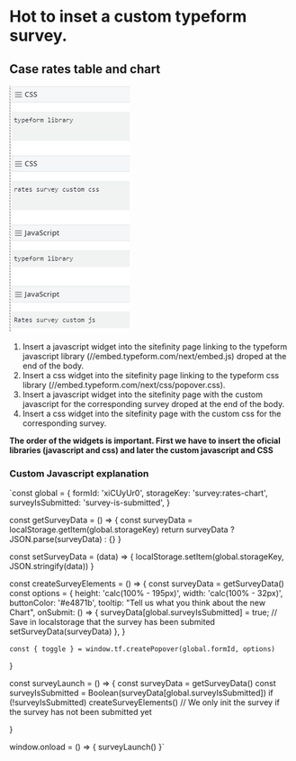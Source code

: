 # Hot to inset a custom typeform survey.
## Case rates table and chart

![insert survey files](./edition.png)

1. Insert a javascript widget into the sitefinity page linking to the typeform javascript library (//embed.typeform.com/next/embed.js) droped at the end of the body.
2. Insert a css widget into the sitefinity page linking to the typeform css library (//embed.typeform.com/next/css/popover.css). 
3. Insert a javascript widget into the sitefinity page with the custom javascript for the corresponding survey droped at the end of the body.
4. Insert a css widget into the sitefinity page with the custom css for the corresponding survey.

**The order of the widgets is important. First we have to insert the oficial libraries (javascript and css) and later the custom javascript and CSS**

### Custom Javascript explanation

`const global = {
    formId: 'xiCUyUr0',
    storageKey: 'survey:rates-chart',
    surveyIsSubmitted: 'survey-is-submitted',
}

const getSurveyData = () => {
    const surveyData = localStorage.getItem(global.storageKey)
    return surveyData ? JSON.parse(surveyData) : {}
}

const setSurveyData = (data) => {
    localStorage.setItem(global.storageKey, JSON.stringify(data))
}

const createSurveyElements = () => {
    const surveyData = getSurveyData()
    const options = {
        height: 'calc(100% - 195px)',
        width: 'calc(100% - 32px)',
        buttonColor: '#e4871b',
        tooltip: "Tell us what you think about the new Chart",
        onSubmit: () => {
            surveyData[global.surveyIsSubmitted] = true;
            // Save in localstorage that the survey has been submited
            setSurveyData(surveyData)
        },
    }

    const { toggle } = window.tf.createPopover(global.formId, options)
}

const surveyLaunch = () => {
    const surveyData = getSurveyData()
    const surveyIsSubmitted = Boolean(surveyData[global.surveyIsSubmitted])
    if (!surveyIsSubmitted) createSurveyElements()
        // We only init the survey if the survey has not been submitted yet

}

window.onload = () => {
    surveyLaunch()
}`